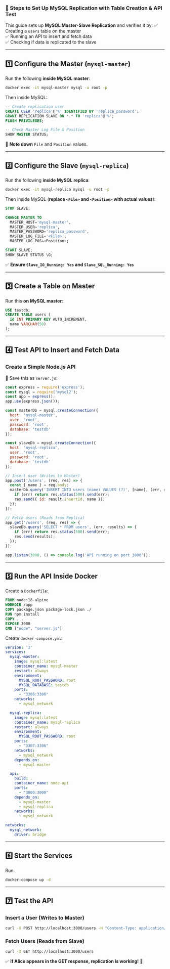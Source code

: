 ### **📌 Steps to Set Up MySQL Replication with Table Creation & API Test**  

This guide sets up **MySQL Master-Slave Replication** and verifies it by:
✅ Creating a `users` table on the master  
✅ Running an API to insert and fetch data  
✅ Checking if data is replicated to the slave  

---

## **1️⃣ Configure the Master (`mysql-master`)**
Run the following **inside MySQL master**:  

```sh
docker exec -it mysql-master mysql -u root -p
```
Then inside MySQL:  

```sql
-- Create replication user
CREATE USER 'replica'@'%' IDENTIFIED BY 'replica_password';
GRANT REPLICATION SLAVE ON *.* TO 'replica'@'%';
FLUSH PRIVILEGES;

-- Check Master Log File & Position
SHOW MASTER STATUS;
```

📌 **Note down** `File` and `Position` values.

---

## **2️⃣ Configure the Slave (`mysql-replica`)**
Run the following **inside MySQL replica**:  

```sh
docker exec -it mysql-replica mysql -u root -p
```
Then inside MySQL (**replace `<File>` and `<Position>` with actual values**):  

```sql
STOP SLAVE;

CHANGE MASTER TO 
  MASTER_HOST='mysql-master', 
  MASTER_USER='replica', 
  MASTER_PASSWORD='replica_password', 
  MASTER_LOG_FILE='<File>', 
  MASTER_LOG_POS=<Position>;

START SLAVE;
SHOW SLAVE STATUS \G;
```

✅ **Ensure `Slave_IO_Running: Yes` and `Slave_SQL_Running: Yes`**  

---

## **3️⃣ Create a Table on Master**
Run this **on MySQL master**:  

```sql
USE testdb;
CREATE TABLE users (
  id INT PRIMARY KEY AUTO_INCREMENT,
  name VARCHAR(50)
);
```

---

## **4️⃣ Test API to Insert and Fetch Data**
### **Create a Simple Node.js API**
📌 Save this as `server.js`:  

```javascript
const express = require('express');
const mysql = require('mysql2');
const app = express();
app.use(express.json());

const masterDb = mysql.createConnection({
  host: 'mysql-master',
  user: 'root',
  password: 'root',
  database: 'testdb'
});

const slaveDb = mysql.createConnection({
  host: 'mysql-replica',
  user: 'root',
  password: 'root',
  database: 'testdb'
});

// Insert user (Writes to Master)
app.post('/users', (req, res) => {
  const { name } = req.body;
  masterDb.query('INSERT INTO users (name) VALUES (?)', [name], (err, result) => {
    if (err) return res.status(500).send(err);
    res.send({ id: result.insertId, name });
  });
});

// Fetch users (Reads from Replica)
app.get('/users', (req, res) => {
  slaveDb.query('SELECT * FROM users', (err, results) => {
    if (err) return res.status(500).send(err);
    res.send(results);
  });
});

app.listen(3000, () => console.log('API running on port 3000'));
```

---

## **5️⃣ Run the API Inside Docker**
Create a `Dockerfile`:  

```dockerfile
FROM node:18-alpine
WORKDIR /app
COPY package.json package-lock.json ./
RUN npm install
COPY . .
EXPOSE 3000
CMD ["node", "server.js"]
```

Create `docker-compose.yml`:  

```yaml
version: '3'
services:
  mysql-master:
    image: mysql:latest
    container_name: mysql-master
    restart: always
    environment:
      MYSQL_ROOT_PASSWORD: root
      MYSQL_DATABASE: testdb
    ports:
      - "3306:3306"
    networks:
      - mysql_network

  mysql-replica:
    image: mysql:latest
    container_name: mysql-replica
    restart: always
    environment:
      MYSQL_ROOT_PASSWORD: root
    ports:
      - "3307:3306"
    networks:
      - mysql_network
    depends_on:
      - mysql-master

  api:
    build: .
    container_name: node-api
    ports:
      - "3000:3000"
    depends_on:
      - mysql-master
      - mysql-replica
    networks:
      - mysql_network

networks:
  mysql_network:
    driver: bridge
```

---

## **6️⃣ Start the Services**
Run:  
```sh
docker-compose up -d
```

---

## **7️⃣ Test the API**
### **Insert a User (Writes to Master)**
```sh
curl -X POST http://localhost:3000/users -H "Content-Type: application/json" -d '{"name": "Alice"}'
```

### **Fetch Users (Reads from Slave)**
```sh
curl -X GET http://localhost:3000/users
```
✅ **If Alice appears in the GET response, replication is working!** 🚀